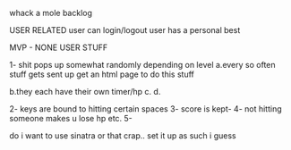 whack a mole backlog

USER RELATED
user can login/logout
user has a personal best 




MVP - NONE USER STUFF


1- shit pops up somewhat randomly depending on level 
  a.every so often stuff gets sent up
    get an html page to do this stuff

  b.they each have their own timer/hp
  c. 
  d.





2- keys are bound to hitting certain spaces
3- score is kept- 
4- not hitting someone makes u lose hp etc. 
5-  



do i want to use sinatra or that crap.. set it up as such i guess